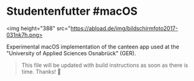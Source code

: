 # Studentenfutter #macOS

<img height="388" src="https://abload.de/img/bildschirmfoto2017-031nk7h.png>

Experimental macOS implementation of the canteen app used at the "University of Applied Sciences Osnabrück" (GER).

> This file will be updated with build instructions as soon as there is time. Thanks! :rocket:
